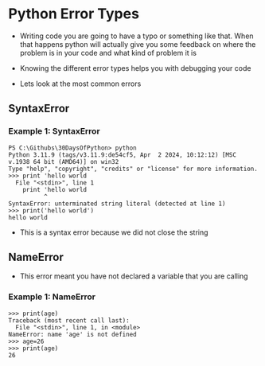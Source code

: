 # Python Error Types

- Writing code you are going to have a typo or something like that. When that happens python will actually give you some feedback on where the problem is in your code and what kind of problem it is

- Knowing the different error types helps you with debugging your code

- Lets look at the most common errors

## SyntaxError

### Example 1: SyntaxError

```
PS C:\Githubs\30DaysOfPython> python
Python 3.11.9 (tags/v3.11.9:de54cf5, Apr  2 2024, 10:12:12) [MSC v.1938 64 bit (AMD64)] on win32
Type "help", "copyright", "credits" or "license" for more information.
>>> print 'hello world
  File "<stdin>", line 1
    print 'hello world
          ^
SyntaxError: unterminated string literal (detected at line 1)
>>> print('hello world')
hello world
```

- This is a syntax error because we did not close the string

## NameError

- This error meant you have not declared a variable that you are calling

### Example 1: NameError

```
>>> print(age)
Traceback (most recent call last):
  File "<stdin>", line 1, in <module>
NameError: name 'age' is not defined
>>> age=26
>>> print(age)
26
```
 